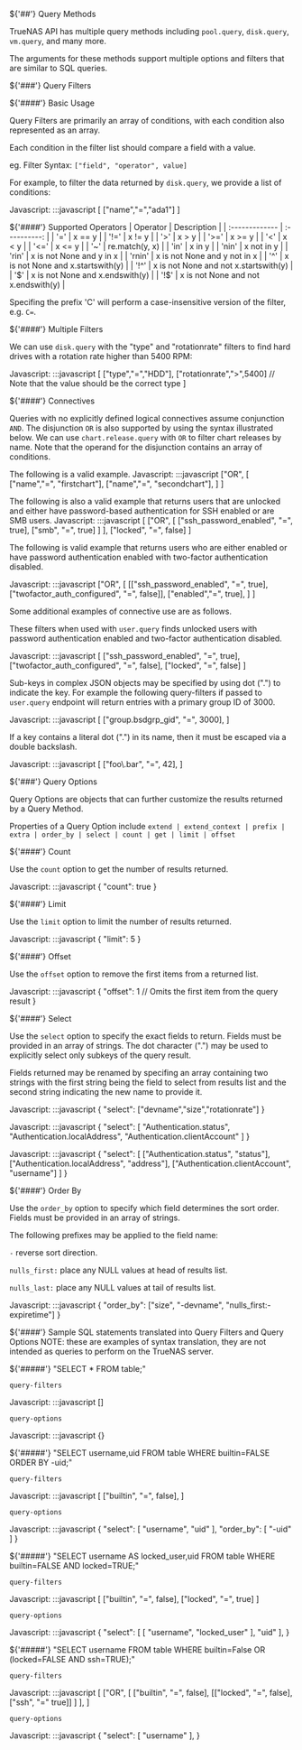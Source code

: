 ${'##'} Query Methods

TrueNAS API has multiple query methods including `pool.query`, `disk.query`, `vm.query`, and many more.

The arguments for these methods support multiple options and filters that are similar to SQL queries.

${'###'} Query Filters

${'####'} Basic Usage

Query Filters are primarily an array of conditions, with each condition also represented as an array.

Each condition in the filter list should compare a field with a value.

eg. Filter Syntax: `["field", "operator", value]` 

For example, to filter the data returned by `disk.query`, we provide a list of conditions:

Javascript:
    :::javascript
    [
      ["name","=","ada1"] 
    ]


${'####'} Supported Operators
| Operator       | Description     |
| :------------- | :----------: |
| '=' |  x == y |
| '!=' |  x != y |
| '>' |  x > y |
| '>=' |  x >= y |
| '<' |  x < y |
| '<=' |  x <= y |
| '~' |  re.match(y, x) |
| 'in' |  x in y |
| 'nin' |  x not in y |
| 'rin' |  x is not None and y in x |
| 'rnin' |  x is not None and y not in x |
| '^' |  x is not None and x.startswith(y) |
| '!^' |  x is not None and not x.startswith(y) |
| '$' |  x is not None and x.endswith(y) |
| '!$' |  x is not None and not x.endswith(y) |

Specifing the prefix 'C' will perform a case-insensitive version of the filter, e.g. `C=`.

${'####'} Multiple Filters

We can use `disk.query` with the "type" and "rotationrate" filters to find hard drives with a rotation rate higher than 5400 RPM:

Javascript:
    :::javascript
    [
      ["type","=","HDD"],
      ["rotationrate",">",5400] // Note that the value should be the correct type
    ]


${'####'} Connectives

Queries with no explicitly defined logical connectives assume conjunction `AND`. The disjunction `OR` is also supported by using the syntax illustrated below. We can use `chart.release.query` with `OR` to filter chart releases by name. Note that the operand for the disjunction contains an array of conditions.

The following is a valid example.
Javascript:
    :::javascript
    ["OR", 
      [
        ["name","=", "firstchart"],
        ["name","=", "secondchart"],
      ]
    ]

The following is also a valid example that returns users that are unlocked and either have password-based authentication for SSH enabled or are SMB users.
Javascript:
    :::javascript
    [
      ["OR",
        [
          ["ssh_password_enabled", "=", true],
          ["smb", "=", true]
        ]
      ],
      ["locked", "=", false]
    ]

The following is valid example that returns users who are either enabled or have password authentication enabled with two-factor authentication disabled.

Javascript:
    :::javascript
    ["OR",
      [
        [["ssh_password_enabled", "=", true], ["twofactor_auth_configured", "=", false]],
        ["enabled","=", true],
      ]
    ]

Some additional examples of connective use are as follows.

These filters when used with `user.query` finds unlocked users with password authentication enabled and two-factor authentication disabled.

Javascript:
    :::javascript
    [
      ["ssh_password_enabled", "=", true],
      ["twofactor_auth_configured", "=", false],
      ["locked", "=", false]
    ]


Sub-keys in complex JSON objects may be specified by using dot (".") to indicate the key. For example the following query-filters if passed to `user.query` endpoint will return entries with a primary group ID of 3000.

Javascript:
    :::javascript
    [
      ["group.bsdgrp_gid", "=", 3000],
    ]

If a key contains a literal dot (".") in its name, then it must be escaped via a double backslash.

Javascript:
    :::javascript
    [
      ["foo\\.bar", "=", 42],
    ]



${'###'} Query Options

Query Options are objects that can further customize the results returned by a Query Method.

Properties of a Query Option include `extend | extend_context | prefix | extra | order_by | select | count | get | limit | offset`

${'####'} Count

Use the `count` option to get the number of results returned.

Javascript:
    :::javascript
    {
      "count": true
    }


${'####'} Limit

Use the `limit` option to limit the number of results returned.

Javascript:
    :::javascript
    {
      "limit": 5
    }


${'####'} Offset

Use the `offset` option to remove the first items from a returned list.

Javascript:
    :::javascript
    {
      "offset": 1 // Omits the first item from the query result
    }


${'####'} Select

Use the `select` option to specify the exact fields to return. Fields must be provided in an array of strings. The dot character (".") may be used to explicitly select only subkeys of the query result.

Fields returned may be renamed by specifing an array containing two strings with the first string being the field to select from results list and the second string indicating the new name to provide it.

Javascript:
    :::javascript
    {
      "select": ["devname","size","rotationrate"]
    }


Javascript:
    :::javascript
    {
      "select": [
        "Authentication.status",
        "Authentication.localAddress",
        "Authentication.clientAccount"
      ]
    }


Javascript:
    :::javascript
    {
      "select": [
        ["Authentication.status", "status"],
        ["Authentication.localAddress", "address"],
        ["Authentication.clientAccount", "username"]
      ]
    }


${'####'} Order By

Use the `order_by` option to specify which field determines the sort order. Fields must be provided in an
array of strings.

The following prefixes may be applied to the field name:

`-` reverse sort direction.

`nulls_first:` place any NULL values at head of results list.

`nulls_last:` place any NULL values at tail of results list.

Javascript:
    :::javascript
    {
      "order_by": ["size", "-devname", "nulls_first:-expiretime"]
    }



${'####'} Sample SQL statements translated into Query Filters and Query Options
NOTE: these are examples of syntax translation, they are not intended as queries
to perform on the TrueNAS server.
    

${'#####'} "SELECT * FROM table;"

`query-filters`

Javascript:
    :::javascript
    []


`query-options`

Javascript:
    :::javascript
    {}


${'#####'} "SELECT username,uid FROM table WHERE builtin=FALSE ORDER BY -uid;"

`query-filters`

Javascript:
    :::javascript
    [
      ["builtin", "=", false],
    ]

`query-options`

Javascript:
    :::javascript
    {
      "select": [
        "username",
        "uid"
      ],
      "order_by": [
        "-uid"
      ]
    }


${'#####'} "SELECT username AS locked_user,uid FROM table WHERE builtin=FALSE AND locked=TRUE;"

`query-filters`

Javascript:
    :::javascript
    [
      ["builtin", "=", false],
      ["locked", "=", true]
    ]

`query-options`

Javascript:
    :::javascript
    {
      "select": [
        [
          "username",
          "locked_user"
        ],
        "uid"
      ],
    }


${'#####'} "SELECT username FROM table WHERE builtin=False OR (locked=FALSE AND ssh=TRUE);"

`query-filters`

Javascript:
    :::javascript
    [
      ["OR",
        [
          ["builtin", "=", false],
          [["locked", "=", false], ["ssh", "=" true]]
        ]
      ],
    ]

`query-options`

Javascript:
    :::javascript
    {
      "select": [
        "username"
      ],
    }
